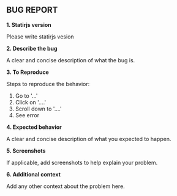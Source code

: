 ## BUG REPORT

**1. Statirjs version**

Please write statirjs vesion

**2. Describe the bug**

A clear and concise description of what the bug is.

**3. To Reproduce**

Steps to reproduce the behavior:

1. Go to '...'
2. Click on '....'
3. Scroll down to '....'
4. See error

**4. Expected behavior**

A clear and concise description of what you expected to happen.

**5. Screenshots**

If applicable, add screenshots to help explain your problem.

**6. Additional context**

Add any other context about the problem here.

